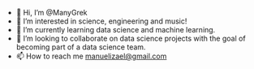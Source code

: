 - 👋 Hi, I’m @ManyGrek
- 👀 I’m interested in science, engineering and music!
- 🌱 I’m currently learning data science and machine learning. 
- 💞️ I’m looking to collaborate on data science projects with the goal of becoming part of a data science team.
- 📫 How to reach me manuelizael@gmail.com

<!---
ManyGrek/ManyGrek is a ✨ special ✨ repository because its `README.md` (this file) appears on your GitHub profile.
You can click the Preview link to take a look at your changes.
--->
